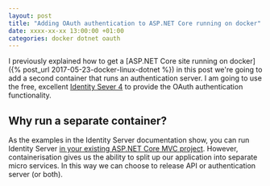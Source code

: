 ```yaml
---
layout: post
title: "Adding OAuth authentication to ASP.NET Core running on docker"
date: xxxx-xx-xx 13:00:00 +01:00
categories: docker dotnet oauth
---
```

I previously explained how to get a [ASP.NET Core site running on docker]({% post_url 2017-05-23-docker-linux-dotnet %}) in this post we're going to add a second container that runs an authentication server. I am going to use the free, excellent [Identity Sever 4](https://identityserver.io/) to provide the OAuth authentication functionality.

## Why run a separate container?

As the examples in the Identity Server documentation show, you can run Identity Server [in your existing ASP.NET Core MVC project](https://identityserver4.readthedocs.io/en/release/quickstarts/0_overview.html). However, containerisation gives us the ability to split up our application into separate micro services. In this way we can choose to release API or authentication server (or both).